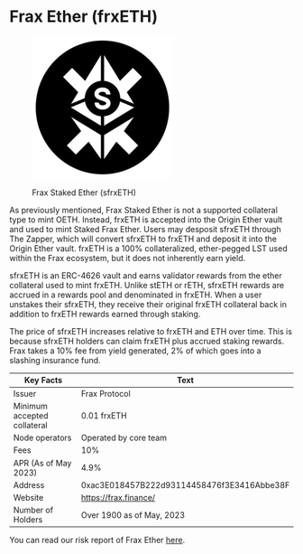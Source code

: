 # Frax Ether (frxETH)

<figure><img src="../../.gitbook/assets/sfrxETH_icon.webp" alt=""><figcaption><p>Frax Staked Ether (sfrxETH)</p></figcaption></figure>

As previously mentioned, Frax Staked Ether is not a supported collateral type to mint OETH. Instead, frxETH is accepted into the Origin Ether vault and used to mint Staked Frax Ether.  Users may desposit sfrxETH through The Zapper, which will convert sfrxETH to frxETH and deposit it into the Origin Ether vault. frxETH is a 100% collateralized, ether-pegged LST used within the Frax ecosystem, but it does not inherently earn yield.

sfrxETH is an ERC-4626 vault and earns validator rewards from the ether collateral used to mint frxETH. Unlike stETH or rETH, sfrxETH rewards are accrued in a rewards pool and denominated in frxETH. When a user unstakes their sfrxETH, they receive their original frxETH collateral back in addition to frxETH rewards earned through staking.&#x20;

The price of sfrxETH increases relative to frxETH and ETH over time. This is because sfrxETH holders can claim frxETH plus accrued staking rewards. Frax takes a 10% fee from yield generated, 2% of which goes into a slashing insurance fund.

<table><thead><tr><th width="282">Key Facts</th><th>Text</th></tr></thead><tbody><tr><td>Issuer</td><td>Frax Protocol</td></tr><tr><td>Minimum accepted collateral</td><td>0.01 frxETH</td></tr><tr><td>Node operators</td><td>Operated by core team</td></tr><tr><td>Fees</td><td>10%</td></tr><tr><td>APR (As of May 2023)</td><td>4.9%</td></tr><tr><td>Address</td><td>0xac3E018457B222d93114458476f3E3416Abbe38F</td></tr><tr><td>Website</td><td><a href="https://frax.finance/">https://frax.finance/</a></td></tr><tr><td>Number of Holders</td><td>Over 1900 as of May, 2023</td></tr></tbody></table>

You can read our risk report of Frax Ether [here](../../security-and-risks/risk-reports/frxeth-sfrxeth.md).
